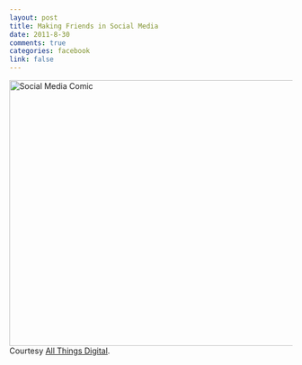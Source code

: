```yaml
--- 
layout: post
title: Making Friends in Social Media
date: 2011-8-30
comments: true
categories: facebook
link: false
---
```

<a href="http://allthingsd.com/20110830/how-big-is-the-social-discovery-opportunity/"><img class="alignnone" title="Making Friends in Social Media" src="http://allthingsd.com/files/2011/08/MakingFriends.gif" alt="Social Media Comic" width="590" height="473" /></a>
</br>
Courtesy <a href="http://allthingsd.com/20110830/how-big-is-the-social-discovery-opportunity/" title="Social Media Discovery">All Things Digital</a>. 
